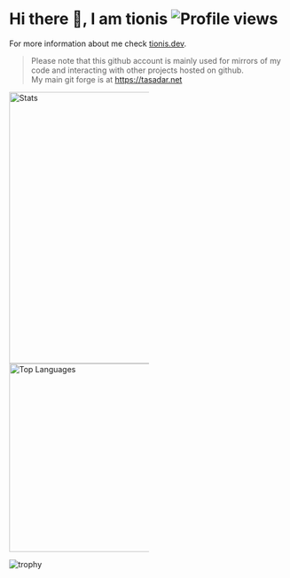 # Hi there 👋, I am tionis ![Profile views](https://gpvc.arturio.dev/tionis)  
For more information about me check [tionis.dev](https://tionis.dev).
> Please note that this github account is mainly used for mirrors of my code and interacting with other projects hosted on github.  
> My main git forge is at https://tasadar.net
<div>
    <img src="https://github-readme-stats.vercel.app/api?username=tionis&amp;hide_border=true&amp;show_icons=true&amp;count_private=true&amp;include_all_commits=true&amp;bg_color=0d1117ff&amp;theme=dark" alt="Stats" width="490" style="max-width:50%">
    <img src="https://github-readme-stats.vercel.app/api/top-langs/?username=tionis&amp;hide_border=true&amp;bg_color=0d1117ff&amp;&amp;langs_count=20&amp;layout=compact&amp;theme=dark" alt="Top Languages"width="340" style="max-width:50%">
</div>

![trophy](https://github-profile-trophy.vercel.app/?username=tionis&theme=darkhub&column=7&no-bg=true&no-frame=true)
